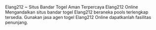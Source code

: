 Elang212 ~ Situs Bandar Togel Aman Terpercaya Elang212 Online
Mengandalkan situs bandar togel Elang212 beraneka pools terlengkap tersedia. Gunakan jasa agen togel Elang212 Online dapatkanlah fasilitas  penunjang.
